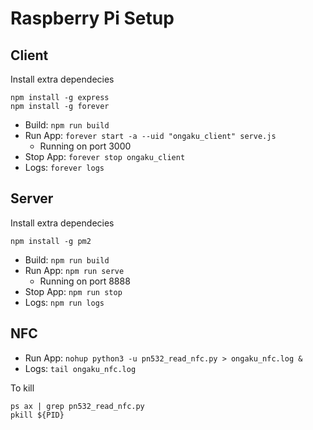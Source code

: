 # Raspberry Pi Setup

## Client

Install extra dependecies

```
npm install -g express
npm install -g forever
```

- Build: `npm run build`
- Run App: `forever start -a --uid "ongaku_client" serve.js`
   - Running on port 3000
- Stop App: `forever stop ongaku_client`
- Logs: `forever logs`


## Server

Install extra dependecies

```
npm install -g pm2
```

- Build: `npm run build`
- Run App: `npm run serve`
   - Running on port 8888
- Stop App: `npm run stop`
- Logs: `npm run logs`


## NFC

- Run App: `nohup python3 -u pn532_read_nfc.py > ongaku_nfc.log &`
- Logs: `tail ongaku_nfc.log`

To kill
```
ps ax | grep pn532_read_nfc.py
pkill ${PID}
```
